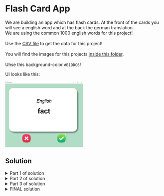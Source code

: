 # Flash Card App

We are building an app which has flash cards. At the front of the cards you will see a english word and at the back the german translation.
<br>
We are using the common 1000 english words for this project!
<br>
<br>
Use the [CSV file](https://github.com/Olexandr-Andriyenko/Python-learning-path/blob/main/Files/data_flash_card.csv) to get the data for this project!
<br>
<br>
You will find the images for this projects [inside this folder](https://github.com/Olexandr-Andriyenko/Python-learning-path/tree/main/illustrations/flash_card_images).
<br>
<br>
Uhse this background-color `#B1DDC6`!
<br>

UI looks like this:

<p align="left">
<img src="https://github.com/Olexandr-Andriyenko/Python-learning-path/blob/main/illustrations/img59.png" width="250">
<p>

## Solution



<details>
 <summary>Part 1 of solution</summary>

Set up the UI!
  
  ```python
# ------------ MODULES ------------ #
import tkinter as tk


# ------------ CONSTANTS ------------ #
BACKGROUND_COLOR = "#B1DDC6"
FRONT_1= ("Ariel", 40, "italic")
FRONT_2 = ("Ariel", 60, "bold")

# ------------ UI SETUP ------------ #
root = tk.Tk()
root.title("Flash Card")
root.config(padx=50, pady=50, background=BACKGROUND_COLOR)

# Canvas
image_front = tk.PhotoImage(file="card_front.png")
canvas = tk.Canvas(height=526, width=800, background=BACKGROUND_COLOR, highlightthickness=0)
canvas.create_image(400, 263, image=image_front)
canvas.grid(row=0, column=0, columnspan=2)
# Text on Canvas
canvas.create_text(400, 150, text="Title", font=FRONT_1)
canvas.create_text(400, 263, text="word", font=FRONT_2)

# Buttons
cross_image = tk.PhotoImage(file="wrong.png")
unknown_button = tk.Button(image=cross_image)
unknown_button.grid(row=1, column=0)

check_image = tk.PhotoImage(file="right.png")
know_button = tk.Button(image=check_image)
know_button.grid(row=1, column=1)

root.mainloop()
  ```
  
</details>

<details>
 <summary>Part 2 of solution</summary>

 Pick a random word and change the words randomly by pressing one of the buttons.
 Use the pandas libary to read the csv!
  
  ```python
# ------------ MODULES ------------ #
import tkinter as tk
import pandas as pd

# ------------ CONSTANTS ------------ #
BACKGROUND_COLOR = "#B1DDC6"
FRONT_1= ("Ariel", 40, "italic")
FRONT_2 = ("Ariel", 60, "bold")
import random

# ------------ DATA READ ------------ #
# Save the csv file inside a dataframe
df = pd.read_csv("data_flash_card.csv")
df_dict = df.to_dict(orient="records")  # Convert df to dictionary

# ------------ FUNCTIONS ------------ #
def next_card():
    current_card = random.choice(df_dict)
    random_word = current_card["English"]
    canvas.itemconfig(card_title, text="English")
    canvas.itemconfig(card_word, text=random_word)


# ------------ UI SETUP ------------ #
root = tk.Tk()
root.title("Flash Card")
root.config(padx=50, pady=50, background=BACKGROUND_COLOR)

# Canvas
image_front = tk.PhotoImage(file="card_front.png")
canvas = tk.Canvas(height=526, width=800, background=BACKGROUND_COLOR, highlightthickness=0)
canvas.create_image(400, 263, image=image_front)
canvas.grid(row=0, column=0, columnspan=2)
# Text on Canvas
card_title = canvas.create_text(400, 150, text="Title", font=FRONT_1)
card_word = canvas.create_text(400, 263, text="word", font=FRONT_2)

# Buttons
cross_image = tk.PhotoImage(file="wrong.png")
unknown_button = tk.Button(image=cross_image, command=next_card)
unknown_button.grid(row=1, column=0)

check_image = tk.PhotoImage(file="right.png")
know_button = tk.Button(image=check_image, command=next_card)
know_button.grid(row=1, column=1)

# Call here the function next_card, to show at the start the first word!
next_card()





root.mainloop()

  ```
  
</details>

<details>
 <summary>Part 3 of solution</summary>

Add the back side of the card and keep switching the words each 3 seconds.
  
  ```python
# ------------ MODULES ------------ #
import tkinter as tk
import pandas as pd

# ------------ CONSTANTS ------------ #
BACKGROUND_COLOR = "#B1DDC6"
FRONT_1= ("Ariel", 40, "italic")
FRONT_2 = ("Ariel", 60, "bold")
import random

# ------------ DATA READ ------------ #
# Save the csv file inside a dataframe
df = pd.read_csv("data_flash_card.csv")
df_dict = df.to_dict(orient="records")  # Convert df to dictionary
current_card = {}  # We will store here a random dictionary with eng and ger word

# ------------ FUNCTIONS ------------ #
def next_card():
    global current_card, flip_timer
    root.after_cancel(flip_timer)  # Reset the timer
    current_card = random.choice(df_dict)  # This is still a dictionary
    random_word = current_card["English"]
    canvas.itemconfig(card_title, text="English", fill="black")
    canvas.itemconfig(card_word, text=random_word, fill="black")
    canvas.itemconfig(card_background, image=image_front)
    flip_timer = root.after(3000, func=flip_card)

def flip_card():
    canvas.itemconfig(card_title, text="German", fill="white")
    canvas.itemconfig(card_word, text=current_card["German"], fill="white")
    canvas.itemconfig(card_background, image=image_back)  # Change the image



# ------------ UI SETUP ------------ #
root = tk.Tk()
root.title("Flash Card")
root.config(padx=50, pady=50, background=BACKGROUND_COLOR)
# Call a function after delay in ms
flip_timer = root.after(3000, func=flip_card)  # If you go to a new card, card flips faster cuz 3 seconds counting down (bug)

# Canvas
image_front = tk.PhotoImage(file="card_front.png")
image_back = tk.PhotoImage(file="card_back.png")
canvas = tk.Canvas(height=526, width=800, background=BACKGROUND_COLOR, highlightthickness=0)
card_background = canvas.create_image(400, 263, image=image_front)
canvas.grid(row=0, column=0, columnspan=2)
# Text on Canvas
card_title = canvas.create_text(400, 150, text="Title", font=FRONT_1)
card_word = canvas.create_text(400, 263, text="word", font=FRONT_2)

# Buttons
cross_image = tk.PhotoImage(file="wrong.png")
unknown_button = tk.Button(image=cross_image, command=next_card)
unknown_button.grid(row=1, column=0)

check_image = tk.PhotoImage(file="right.png")
know_button = tk.Button(image=check_image, command=next_card)
know_button.grid(row=1, column=1)

# Call here the function next_card, to show at the start the first word!
next_card()


root.mainloop()

  ```
  
</details>

<details>
 <summary>FINAL solution</summary>

Reduce the amount of words to learn by creating an another csv file.
  
  ```python
# ------------ MODULES ------------ #
import tkinter as tk
import pandas as pd

# ------------ CONSTANTS ------------ #
BACKGROUND_COLOR = "#B1DDC6"
FRONT_1= ("Ariel", 40, "italic")
FRONT_2 = ("Ariel", 60, "bold")
import random

# ------------ DATA READ ------------ #
df_dict = {}
current_card = {}  # We will store here a random dictionary with eng and ger word

# Save the csv file inside a dataframe
try:
    df = pd.read_csv("Words_to_learn.csv")
except FileNotFoundError:
    original_data = pd.read_csv("data_flash_card.csv")
    df_dict = original_data.to_dict(orient="records")
else:
    df_dict = df.to_dict(orient="records")


# ------------ FUNCTIONS ------------ #
def next_card():
    global current_card, flip_timer
    root.after_cancel(flip_timer)  # Reset the timer
    current_card = random.choice(df_dict)  # This is still a dictionary
    random_word = current_card["English"]
    canvas.itemconfig(card_title, text="English", fill="black")
    canvas.itemconfig(card_word, text=random_word, fill="black")
    canvas.itemconfig(card_background, image=image_front)
    flip_timer = root.after(3000, func=flip_card)

def flip_card():
    canvas.itemconfig(card_title, text="German", fill="white")
    canvas.itemconfig(card_word, text=current_card["German"], fill="white")
    canvas.itemconfig(card_background, image=image_back)  # Change the image


def is_known():
    # Remove the known dictionary from main df_dict dictionary
    df_dict.remove(current_card)
    # For testing: print(len(df_dict))
    # Save the words which you have to learn in a csv
    data = pd.DataFrame(df_dict)
    data.to_csv("Words_to_learn.csv", index=False)  # Index set to false, to remove numbers in df
    next_card()

# ------------ UI SETUP ------------ #
root = tk.Tk()
root.title("Flash Card")
root.config(padx=50, pady=50, background=BACKGROUND_COLOR)
# Call a function after delay in ms
flip_timer = root.after(3000, func=flip_card)  # If you go to a new card, card flips faster cuz 3 seconds counting down (bug)

# Canvas
image_front = tk.PhotoImage(file="card_front.png")
image_back = tk.PhotoImage(file="card_back.png")
canvas = tk.Canvas(height=526, width=800, background=BACKGROUND_COLOR, highlightthickness=0)
card_background = canvas.create_image(400, 263, image=image_front)
canvas.grid(row=0, column=0, columnspan=2)
# Text on Canvas
card_title = canvas.create_text(400, 150, text="Title", font=FRONT_1)
card_word = canvas.create_text(400, 263, text="word", font=FRONT_2)

# Buttons
cross_image = tk.PhotoImage(file="wrong.png")
unknown_button = tk.Button(image=cross_image, command=next_card)
unknown_button.grid(row=1, column=0)

check_image = tk.PhotoImage(file="right.png")
know_button = tk.Button(image=check_image, command=is_known)
know_button.grid(row=1, column=1)

# Call here the function next_card, to show at the start the first word!
next_card()

root.mainloop()

  ```
  
</details>
